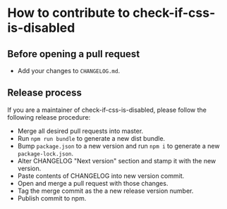 # How to contribute to check-if-css-is-disabled

## Before opening a pull request

- Add your changes to `CHANGELOG.md`.

## Release process

If you are a maintainer of check-if-css-is-disabled, please follow the following release procedure:

- Merge all desired pull requests into master.
- Run `npm run bundle` to generate a new dist bundle.
- Bump `package.json` to a new version and run `npm i` to generate a new `package-lock.json`.
- Alter CHANGELOG "Next version" section and stamp it with the new version.
- Paste contents of CHANGELOG into new version commit.
- Open and merge a pull request with those changes.
- Tag the merge commit as the a new release version number.
- Publish commit to npm.

